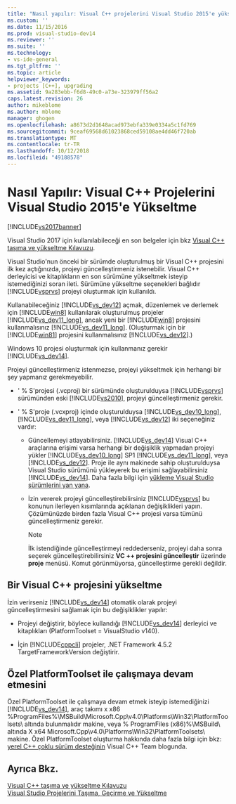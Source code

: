 ```yaml
---
title: "Nasıl yapılır: Visual C++ projelerini Visual Studio 2015'e yükseltme | Microsoft Docs"
ms.custom: ''
ms.date: 11/15/2016
ms.prod: visual-studio-dev14
ms.reviewer: ''
ms.suite: ''
ms.technology:
- vs-ide-general
ms.tgt_pltfrm: ''
ms.topic: article
helpviewer_keywords:
- projects [C++], upgrading
ms.assetid: 9a283ebb-f6d8-49c0-a73e-323979ff56a2
caps.latest.revision: 26
author: mikeblome
ms.author: mblome
manager: ghogen
ms.openlocfilehash: a8673d2d1648acad973ebfa339e0334a5c1fd769
ms.sourcegitcommit: 9ceaf69568d61023868ced59108ae4dd46f720ab
ms.translationtype: MT
ms.contentlocale: tr-TR
ms.lasthandoff: 10/12/2018
ms.locfileid: "49188578"
---
```

# <a name="how-to-upgrade-visual-c-projects-to-visual-studio-2015"></a>Nasıl Yapılır: Visual C++ Projelerini Visual Studio 2015'e Yükseltme
[!INCLUDE[vs2017banner](../includes/vs2017banner.md)]

Visual Studio 2017 için kullanılabileceği en son belgeler için bkz [Visual C++ taşıma ve yükseltme Kılavuzu](https://docs.microsoft.com/en-us/cpp/porting/visual-cpp-porting-and-upgrading-guide).

Visual Studio'nun önceki bir sürümde oluşturulmuş bir Visual C++ projesini ilk kez açtığınızda, projeyi güncelleştirmeniz istenebilir. Visual C++ derleyicisi ve kitaplıkların en son sürümüne yükseltmek isteyip istemediğinizi soran ileti. Sürümüne yükseltme seçenekleri bağlıdır [!INCLUDE[vsprvs](../includes/vsprvs-md.md)] projeyi oluşturmak için kullanıldı.  
  
 Kullanabileceğiniz [!INCLUDE[vs_dev12](../includes/vs-dev12-md.md)] açmak, düzenlemek ve derlemek için [!INCLUDE[win8](../includes/win8-md.md)] kullanılarak oluşturulmuş projeler [!INCLUDE[vs_dev11_long](../includes/vs-dev11-long-md.md)], ancak yeni bir [!INCLUDE[win8](../includes/win8-md.md)] projesini kullanmalısınız [!INCLUDE[vs_dev11_long](../includes/vs-dev11-long-md.md)]. (Oluşturmak için bir [!INCLUDE[win81](../includes/win81-md.md)] projesini kullanmalısınız [!INCLUDE[vs_dev12](../includes/vs-dev12-md.md)].)  
  
 Windows 10 projesi oluşturmak için kullanmanız gerekir [!INCLUDE[vs_dev14](../includes/vs-dev14-md.md)].  
  
 Projeyi güncelleştirmeniz istenmezse, projeyi yükseltmek için herhangi bir şey yapmanız gerekmeyebilir.  
  
-   ' % S'projesi (.vcproj) bir sürümünde oluşturulduysa [!INCLUDE[vsprvs](../includes/vsprvs-md.md)] sürümünden eski [!INCLUDE[vs2010](../includes/vs2010-md.md)], projeyi güncelleştirmeniz gerekir.  
  
-   ' % S'proje (.vcxproj) içinde oluşturulduysa [!INCLUDE[vs_dev10_long](../includes/vs-dev10-long-md.md)], [!INCLUDE[vs_dev11_long](../includes/vs-dev11-long-md.md)], veya [!INCLUDE[vs_dev12](../includes/vs-dev12-md.md)] iki seçeneğiniz vardır:  
  
    -   Güncellemeyi atlayabilirsiniz. [!INCLUDE[vs_dev14](../includes/vs-dev14-md.md)] Visual C++ araçlarına erişimi varsa herhangi bir değişiklik yapmadan projeyi yükler [!INCLUDE[vs_dev10_long](../includes/vs-dev10-long-md.md)] SP1 [!INCLUDE[vs_dev11_long](../includes/vs-dev11-long-md.md)], veya [!INCLUDE[vs_dev12](../includes/vs-dev12-md.md)]. Proje ile aynı makinede sahip oluşturulduysa Visual Studio sürümünü yükleyerek bu erişimi sağlayabilirsiniz [!INCLUDE[vs_dev14](../includes/vs-dev14-md.md)]. Daha fazla bilgi için [yükleme Visual Studio sürümlerini yan yana](../install/install-visual-studio-versions-side-by-side.md).  
  
    -   İzin vererek projeyi güncelleştirebilirsiniz [!INCLUDE[vsprvs](../includes/vsprvs-md.md)] bu konunun ilerleyen kısımlarında açıklanan değişiklikleri yapın. Çözümünüzde birden fazla Visual C++ projesi varsa tümünü güncelleştirmeniz gerekir.  
  
        > [!NOTE]
        >  İlk istendiğinde güncelleştirmeyi reddederseniz, projeyi daha sonra seçerek güncelleştirebilirsiniz **VC ++ projesini güncelleştir** üzerinde **proje** menüsü. Komut görünmüyorsa, güncelleştirme gerekli değildir.  
  
## <a name="upgrading-a-visual-c-project"></a>Bir Visual C++ projesini yükseltme  
 İzin verirseniz [!INCLUDE[vs_dev14](../includes/vs-dev14-md.md)] otomatik olarak projeyi güncelleştirmesini sağlamak için bu değişiklikler yapılır:  
  
-   Projeyi değiştirir, böylece kullandığı [!INCLUDE[vs_dev14](../includes/vs-dev14-md.md)] derleyici ve kitaplıkları (PlatformToolset = VisualStudio v140).  
  
-   İçin [!INCLUDE[cppcli](../includes/cppcli-md.md)] projeler, .NET Framework 4.5.2 TargetFrameworkVersion değiştirir.  
  
## <a name="continuing-to-work-with-a-custom-platformtoolset"></a>Özel PlatformToolset ile çalışmaya devam etmesini  
 Özel PlatformToolset ile çalışmaya devam etmek isteyip istemediğinizi [!INCLUDE[vs_dev14](../includes/vs-dev14-md.md)], araç takımı x x86 %ProgramFiles%\MSBuild\Microsoft.Cpp\v4.0\Platforms\Win32\PlatformToolsets\ altında bulunmalıdır makine, veya % ProgramFiles (x86)%\MSBuild\ altında X x64 Microsoft.Cpp\v4.0\Platforms\Win32\PlatformToolsets\ makine. Özel PlatformToolset oluşturma hakkında daha fazla bilgi için bkz: [yerel C++ çoklu sürüm desteğinin](http://go.microsoft.com/fwlink/?LinkId=248587) Visual C++ Team blogunda.  
  
## <a name="see-also"></a>Ayrıca Bkz.  
 [Visual C++ taşıma ve yükseltme Kılavuzu](http://msdn.microsoft.com/library/f5fbcc3d-aa72-41a6-ad9a-a706af2166fb)   
 [Visual Studio Projelerini Taşıma, Geçirme ve Yükseltme](../porting/porting-migrating-and-upgrading-visual-studio-projects.md)

